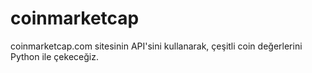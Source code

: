 # coinmarketcap

coinmarketcap.com sitesinin API'sini kullanarak, çeşitli coin değerlerini Python ile çekeceğiz.
